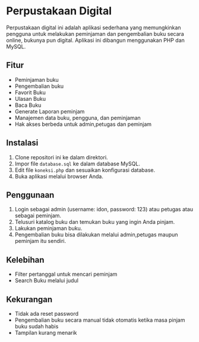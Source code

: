 # Perpustakaan Digital

Perpustakaan digital ini adalah aplikasi sederhana yang memungkinkan pengguna untuk melakukan peminjaman dan pengembalian buku secara online, bukunya pun digital. Aplikasi ini dibangun menggunakan PHP dan MySQL.

## Fitur

- Peminjaman buku
- Pengembalian buku
- Favorit Buku
- Ulasan Buku
- Baca Buku
- Generate Laporan peminjam
- Manajemen data buku, pengguna, dan peminjaman
- Hak akses berbeda untuk admin,petugas dan peminjam

## Instalasi

1. Clone repositori ini ke dalam direktori.
2. Impor file `database.sql` ke dalam database MySQL.
3. Edit file `koneksi.php` dan sesuaikan konfigurasi database.
4. Buka aplikasi melalui browser Anda.

## Penggunaan

1. Login sebagai admin (username: idon, password: 123) atau petugas atau sebagai peminjam.
2. Telusuri katalog buku dan temukan buku yang ingin Anda pinjam.
3. Lakukan peminjaman buku.
4. Pengembalian buku bisa dilakukan melalui admin,petugas maupun peminjam itu sendiri.

## Kelebihan
- Filter pertanggal untuk mencari peminjam
- Search Buku melalui judul

## Kekurangan
- Tidak ada reset password
- Pengembalian buku secara manual tidak otomatis ketika masa pinjam buku sudah habis
- Tampilan kurang menarik

